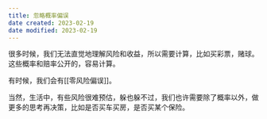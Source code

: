 ```yaml
---
title: 忽略概率偏误
date created: 2023-02-19
date modified: 2023-02-19
---
```


很多时候，我们无法直觉地理解风险和收益，所以需要计算，比如买彩票，赌球。这些概率和赔率公开的，容易计算。

有时候，我们会有[[零风险偏误]]。

当然，生活中，有些风险很难预估，躲也躲不过，我们也许需要除了概率以外，做更多的思考再决策，比如是否买车买房，是否买某个保险。
